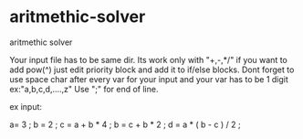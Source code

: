 # aritmethic-solver
aritmethic solver

Your input file has to be same dir.
Its work only with "+,-,*/" if you want to add pow(^) just edit priority block and add it to if/else blocks.
Dont forget to use space char after every var for your input and your var has to be 1 digit ex:"a,b,c,d,....,z"
Use ";" for end of line.

ex input:

a= 3 ;
b = 2 ;
c = a + b * 4 ;
b = c + b * 2 ;
d = a * ( b - c ) / 2 ;
